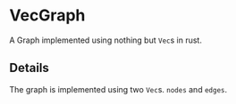# VecGraph

A Graph implemented using nothing but `Vec`s in rust.

## Details

The graph is implemented using two `Vec`s. `nodes` and `edges`.
